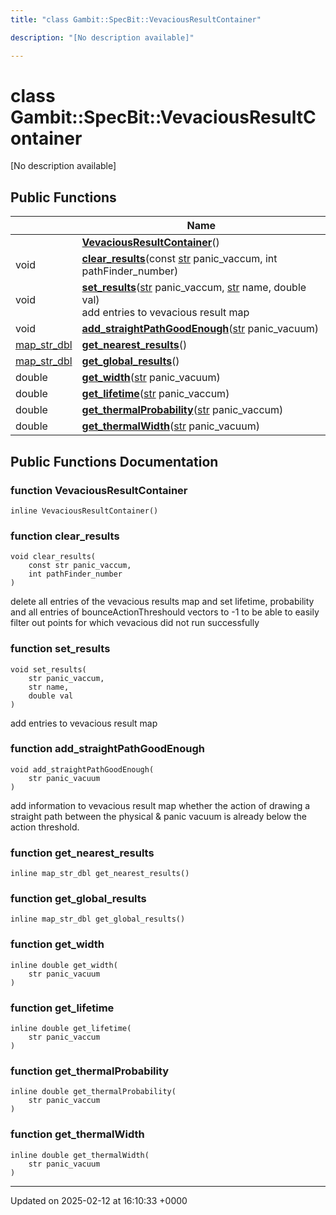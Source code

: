 ```yaml
---
title: "class Gambit::SpecBit::VevaciousResultContainer"

description: "[No description available]"

---
```


# class Gambit::SpecBit::VevaciousResultContainer



[No description available]

## Public Functions

|                | Name           |
| -------------- | -------------- |
| | **[VevaciousResultContainer](/documentation/code/classes/classgambit_1_1specbit_1_1vevaciousresultcontainer/#function-vevaciousresultcontainer)**() |
| void | **[clear_results](/documentation/code/classes/classgambit_1_1specbit_1_1vevaciousresultcontainer/#function-clear-results)**(const [str](/documentation/code/namespaces/namespacegambit/#typedef-str) panic_vaccum, int pathFinder_number) |
| void | **[set_results](/documentation/code/classes/classgambit_1_1specbit_1_1vevaciousresultcontainer/#function-set-results)**([str](/documentation/code/namespaces/namespacegambit/#typedef-str) panic_vaccum, [str](/documentation/code/namespaces/namespacegambit/#typedef-str) name, double val)<br>add entries to vevacious result map  |
| void | **[add_straightPathGoodEnough](/documentation/code/classes/classgambit_1_1specbit_1_1vevaciousresultcontainer/#function-add-straightpathgoodenough)**([str](/documentation/code/namespaces/namespacegambit/#typedef-str) panic_vacuum) |
| [map_str_dbl](/documentation/code/namespaces/namespacegambit/#typedef-map-str-dbl) | **[get_nearest_results](/documentation/code/classes/classgambit_1_1specbit_1_1vevaciousresultcontainer/#function-get-nearest-results)**() |
| [map_str_dbl](/documentation/code/namespaces/namespacegambit/#typedef-map-str-dbl) | **[get_global_results](/documentation/code/classes/classgambit_1_1specbit_1_1vevaciousresultcontainer/#function-get-global-results)**() |
| double | **[get_width](/documentation/code/classes/classgambit_1_1specbit_1_1vevaciousresultcontainer/#function-get-width)**([str](/documentation/code/namespaces/namespacegambit/#typedef-str) panic_vacuum) |
| double | **[get_lifetime](/documentation/code/classes/classgambit_1_1specbit_1_1vevaciousresultcontainer/#function-get-lifetime)**([str](/documentation/code/namespaces/namespacegambit/#typedef-str) panic_vaccum) |
| double | **[get_thermalProbability](/documentation/code/classes/classgambit_1_1specbit_1_1vevaciousresultcontainer/#function-get-thermalprobability)**([str](/documentation/code/namespaces/namespacegambit/#typedef-str) panic_vaccum) |
| double | **[get_thermalWidth](/documentation/code/classes/classgambit_1_1specbit_1_1vevaciousresultcontainer/#function-get-thermalwidth)**([str](/documentation/code/namespaces/namespacegambit/#typedef-str) panic_vacuum) |

## Public Functions Documentation

### function VevaciousResultContainer

```
inline VevaciousResultContainer()
```


### function clear_results

```
void clear_results(
    const str panic_vaccum,
    int pathFinder_number
)
```


delete all entries of the vevacious results map and set lifetime, probability and all entries of bounceActionThreshould vectors to -1 to be able to easily filter out points for which vevacious did not run successfully 


### function set_results

```
void set_results(
    str panic_vaccum,
    str name,
    double val
)
```

add entries to vevacious result map 

### function add_straightPathGoodEnough

```
void add_straightPathGoodEnough(
    str panic_vacuum
)
```


add information to vevacious result map whether the action of drawing a straight path between the physical & panic vacuum is already below the action threshold. 


### function get_nearest_results

```
inline map_str_dbl get_nearest_results()
```


### function get_global_results

```
inline map_str_dbl get_global_results()
```


### function get_width

```
inline double get_width(
    str panic_vacuum
)
```


### function get_lifetime

```
inline double get_lifetime(
    str panic_vaccum
)
```


### function get_thermalProbability

```
inline double get_thermalProbability(
    str panic_vaccum
)
```


### function get_thermalWidth

```
inline double get_thermalWidth(
    str panic_vacuum
)
```


-------------------------------

Updated on 2025-02-12 at 16:10:33 +0000